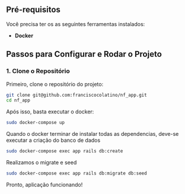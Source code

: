 ## Pré-requisitos

Você precisa ter os as seguintes ferramentas instalados:

- **Docker**

## Passos para Configurar e Rodar o Projeto

### 1. Clone o Repositório

Primeiro, clone o repositório do projeto:

```bash
git clone git@github.com:franciscocolatino/nf_app.git
cd nf_app
```
Após isso, basta executar o docker:

```bash
sudo docker-compose up
```
Quando o docker terminar de instalar todas as dependencias, deve-se executar a criação do banco de dados

```bash
sudo docker-compose exec app rails db:create
```

Realizamos o migrate e seed

```bash
sudo docker-compose exec app rails db:migrate db:seed
```

Pronto, aplicação funcionando!
